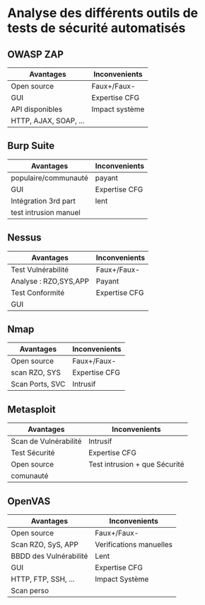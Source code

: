 # Analyse des différents outils de tests de sécurité automatisés

## OWASP ZAP

| Avantages | Inconvenients |
| --------- | ------------- |
| Open source| Faux+/Faux- |
| GUI        | Expertise CFG |
| API disponibles | Impact système|
| HTTP, AJAX, SOAP, ...||

## Burp Suite

| Avantages | Inconvenients |
| --------- | ------------- |
|populaire/communauté|payant|
|GUI|Expertise CFG|
|Intégration 3rd part|lent|
|test intrusion manuel||

## Nessus

| Avantages | Inconvenients |
| --------- | ------------- |
|Test Vulnérabilité|Faux+/Faux-|
|Analyse : RZO,SYS,APP|Payant|
|Test Conformité|Expertise CFG|
|GUI||

## Nmap

| Avantages | Inconvenients |
| --------- | ------------- |
|Open source|Faux+/Faux-|
|scan RZO, SYS|Expertise CFG|
|Scan Ports, SVC|Intrusif|

## Metasploit

| Avantages | Inconvenients |
| --------- | ------------- |
|Scan de Vulnérabilité|Intrusif|
|Test Sécurité|Expertise CFG|
|Open source|Test intrusion + que Sécurité|
|comunauté||

## OpenVAS

| Avantages | Inconvenients |
| --------- | ------------- |
|Open source|Faux+/Faux-|
|Scan RZO, SyS, APP|Verifications manuelles|
|BBDD des Vulnérabilité|Lent|
|GUI|Expertise CFG|
|HTTP, FTP, SSH, ...|Impact Système|
|Scan perso||
